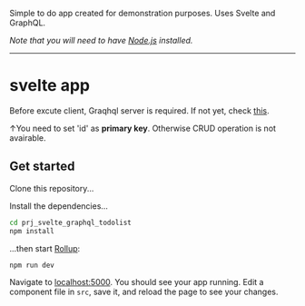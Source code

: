 Simple to do app created for demonstration purposes. Uses Svelte and GraphQL.

*Note that you will need to have [Node.js](https://nodejs.org) installed.*

---

# svelte app

Before excute client, Graqhql server is required.
If not yet, check [this](https://techformist.com/spin-up-your-own-local-graphql-server-within-15-min/).

↑You need to set 'id' as <strong>primary key</strong>. Otherwise CRUD operation is not avairable.  

## Get started

Clone this repository...

Install the dependencies...

```bash
cd prj_svelte_graphql_todolist
npm install
```

...then start [Rollup](https://rollupjs.org):

```bash
npm run dev
```

Navigate to [localhost:5000](http://localhost:5000). You should see your app running. Edit a component file in `src`, save it, and reload the page to see your changes.